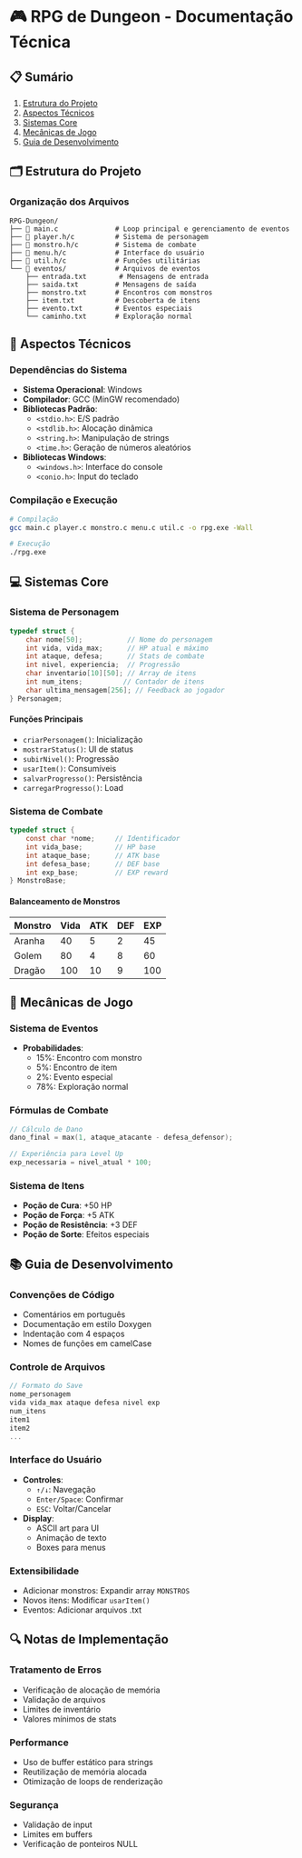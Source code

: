 # 🎮 RPG de Dungeon - Documentação Técnica

## 📋 Sumário
1. [Estrutura do Projeto](#estrutura-do-projeto)
2. [Aspectos Técnicos](#aspectos-técnicos)
3. [Sistemas Core](#sistemas-core)
4. [Mecânicas de Jogo](#mecânicas-de-jogo)
5. [Guia de Desenvolvimento](#guia-de-desenvolvimento)

## 🗂️ Estrutura do Projeto

### Organização dos Arquivos
```
RPG-Dungeon/
├── 📄 main.c              # Loop principal e gerenciamento de eventos
├── 📄 player.h/c          # Sistema de personagem
├── 📄 monstro.h/c         # Sistema de combate
├── 📄 menu.h/c            # Interface do usuário
├── 📄 util.h/c            # Funções utilitárias
└── 📁 eventos/            # Arquivos de eventos
    ├── entrada.txt        # Mensagens de entrada
    ├── saida.txt         # Mensagens de saída
    ├── monstro.txt       # Encontros com monstros
    ├── item.txt          # Descoberta de itens
    ├── evento.txt        # Eventos especiais
    └── caminho.txt       # Exploração normal
```

## 🔧 Aspectos Técnicos

### Dependências do Sistema
- **Sistema Operacional**: Windows
- **Compilador**: GCC (MinGW recomendado)
- **Bibliotecas Padrão**:
  - `<stdio.h>`: E/S padrão
  - `<stdlib.h>`: Alocação dinâmica
  - `<string.h>`: Manipulação de strings
  - `<time.h>`: Geração de números aleatórios
- **Bibliotecas Windows**:
  - `<windows.h>`: Interface do console
  - `<conio.h>`: Input do teclado

### Compilação e Execução
```bash
# Compilação
gcc main.c player.c monstro.c menu.c util.c -o rpg.exe -Wall

# Execução
./rpg.exe
```

## 💻 Sistemas Core

### Sistema de Personagem
```c
typedef struct {
    char nome[50];           // Nome do personagem
    int vida, vida_max;      // HP atual e máximo
    int ataque, defesa;      // Stats de combate
    int nivel, experiencia;  // Progressão
    char inventario[10][50]; // Array de itens
    int num_itens;          // Contador de itens
    char ultima_mensagem[256]; // Feedback ao jogador
} Personagem;
```

#### Funções Principais
- `criarPersonagem()`: Inicialização
- `mostrarStatus()`: UI de status
- `subirNivel()`: Progressão
- `usarItem()`: Consumíveis
- `salvarProgresso()`: Persistência
- `carregarProgresso()`: Load

### Sistema de Combate
```c
typedef struct {
    const char *nome;     // Identificador
    int vida_base;        // HP base
    int ataque_base;      // ATK base
    int defesa_base;      // DEF base
    int exp_base;         // EXP reward
} MonstroBase;
```

#### Balanceamento de Monstros
| Monstro | Vida | ATK | DEF | EXP |
|---------|------|-----|-----|-----|
| Aranha  | 40   | 5   | 2   | 45  |
| Golem   | 80   | 4   | 8   | 60  |
| Dragão  | 100  | 10  | 9   | 100 |

## 🎲 Mecânicas de Jogo

### Sistema de Eventos
- **Probabilidades**:
  - 15%: Encontro com monstro
  - 5%: Encontro de item
  - 2%: Evento especial
  - 78%: Exploração normal

### Fórmulas de Combate
```c
// Cálculo de Dano
dano_final = max(1, ataque_atacante - defesa_defensor);

// Experiência para Level Up
exp_necessaria = nivel_atual * 100;
```

### Sistema de Itens
- **Poção de Cura**: +50 HP
- **Poção de Força**: +5 ATK
- **Poção de Resistência**: +3 DEF
- **Poção de Sorte**: Efeitos especiais

## 📚 Guia de Desenvolvimento

### Convenções de Código
- Comentários em português
- Documentação em estilo Doxygen
- Indentação com 4 espaços
- Nomes de funções em camelCase

### Controle de Arquivos
```c
// Formato do Save
nome_personagem
vida vida_max ataque defesa nivel exp
num_itens
item1
item2
...
```

### Interface do Usuário
- **Controles**:
  - `↑/↓`: Navegação
  - `Enter/Space`: Confirmar
  - `ESC`: Voltar/Cancelar
- **Display**:
  - ASCII art para UI
  - Animação de texto
  - Boxes para menus

### Extensibilidade
- Adicionar monstros: Expandir array `MONSTROS`
- Novos itens: Modificar `usarItem()`
- Eventos: Adicionar arquivos .txt

## 🔍 Notas de Implementação

### Tratamento de Erros
- Verificação de alocação de memória
- Validação de arquivos
- Limites de inventário
- Valores mínimos de stats

### Performance
- Uso de buffer estático para strings
- Reutilização de memória alocada
- Otimização de loops de renderização

### Segurança
- Validação de input
- Limites em buffers
- Verificação de ponteiros NULL
